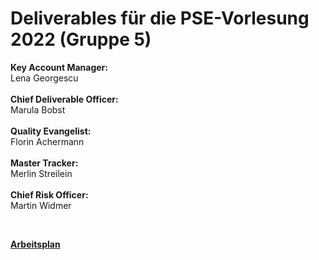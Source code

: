 # Deliverables für die PSE-Vorlesung 2022 (Gruppe 5)
<b></b>
<p>
  <b>Key Account Manager:</b><br> Lena Georgescu  <br><br>
  <b>Chief Deliverable Officer:</b><br> Marula Bobst <br><br>
  <b>Quality Evangelist:</b><br> Florin Achermann <br><br>
  <b>Master Tracker:</b><br> Merlin Streilein <br> <br>
  <b>Chief Risk Officer: </b><br> Martin Widmer<br>
 
  </p>
  
  <br>
  
 <a href="https://trello.com/pse193" target="_blank"> <b>Arbeitsplan</b> </a>


